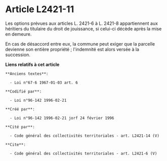 # Article L2421-11

Les options prévues aux articles L. 2421-6 à L. 2421-8 appartiennent aux héritiers du titulaire du droit de jouissance, si
celui-ci décède après la mise en demeure. 

En cas de désaccord entre eux, la commune peut exiger que la parcelle devienne son entière propriété ; l'indemnité est alors
versée à la succession.

**Liens relatifs à cet article**

	**Anciens textes**:

	  - Loi n°67-6 1967-01-03 art. 6

	**Codifié par**:

	  - Loi n°96-142 1996-02-21

	**Créé par**:

	  - Loi n°96-142 1996-02-21 jorf 24 février 1996

	**Cité par**:

	  - Code général des collectivités territoriales - art. L2421-14 (V)

	**Cite**:

	  - Code général des collectivités territoriales - art. L2421-6 (V)
